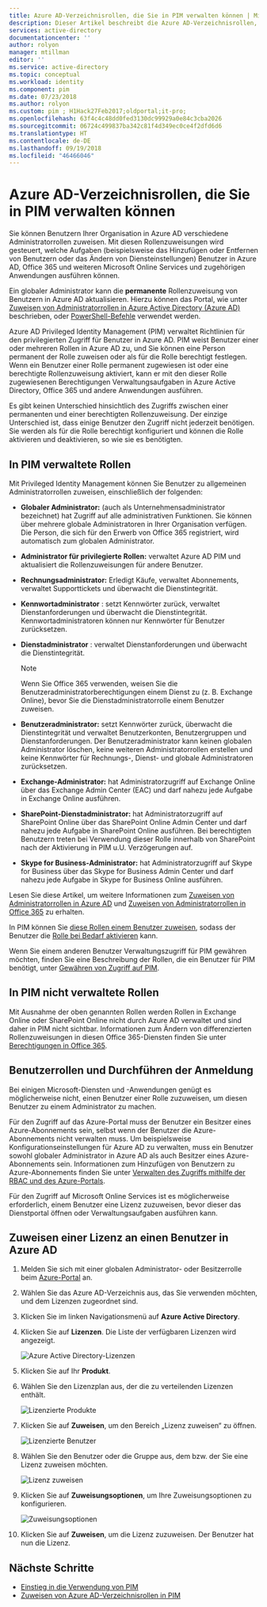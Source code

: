 ```yaml
---
title: Azure AD-Verzeichnisrollen, die Sie in PIM verwalten können | Microsoft-Dokumentation
description: Dieser Artikel beschreibt die Azure AD-Verzeichnisrollen, die Sie in Azure AD Privileged Identity Management (PIM) verwalten können.
services: active-directory
documentationcenter: ''
author: rolyon
manager: mtillman
editor: ''
ms.service: active-directory
ms.topic: conceptual
ms.workload: identity
ms.component: pim
ms.date: 07/23/2018
ms.author: rolyon
ms.custom: pim ; H1Hack27Feb2017;oldportal;it-pro;
ms.openlocfilehash: 63f4c4c48dd0fed3130dc99929a0e84c3cba2026
ms.sourcegitcommit: 06724c499837ba342c81f4d349ec0ce4f2dfd6d6
ms.translationtype: HT
ms.contentlocale: de-DE
ms.lasthandoff: 09/19/2018
ms.locfileid: "46466046"
---
```

# <a name="azure-ad-directory-roles-you-can-manage-in-pim"></a>Azure AD-Verzeichnisrollen, die Sie in PIM verwalten können
<!-- **PLACEHOLDER: Need description of how this works. Azure PIM uses roles from MSODS objects.**-->

Sie können Benutzern Ihrer Organisation in Azure AD verschiedene Administratorrollen zuweisen. Mit diesen Rollenzuweisungen wird gesteuert, welche Aufgaben (beispielsweise das Hinzufügen oder Entfernen von Benutzern oder das Ändern von Diensteinstellungen) Benutzer in Azure AD, Office 365 und weiteren Microsoft Online Services und zugehörigen Anwendungen ausführen können.  

Ein globaler Administrator kann die **permanente** Rollenzuweisung von Benutzern in Azure AD aktualisieren. Hierzu können das Portal, wie unter [Zuweisen von Administratorrollen in Azure Active Directory (Azure AD)](../users-groups-roles/directory-assign-admin-roles.md) beschrieben, oder [PowerShell-Befehle](/powershell/module/azuread#directory_roles) verwendet werden.

Azure AD Privileged Identity Management (PIM) verwaltet Richtlinien für den privilegierten Zugriff für Benutzer in Azure AD. PIM weist Benutzer einer oder mehreren Rollen in Azure AD zu, und Sie können eine Person permanent der Rolle zuweisen oder als für die Rolle berechtigt festlegen. Wenn ein Benutzer einer Rolle permanent zugewiesen ist oder eine berechtigte Rollenzuweisung aktiviert, kann er mit den dieser Rolle zugewiesenen Berechtigungen Verwaltungsaufgaben in Azure Active Directory, Office 365 und andere Anwendungen ausführen.

Es gibt keinen Unterschied hinsichtlich des Zugriffs zwischen einer permanenten und einer berechtigten Rollenzuweisung. Der einzige Unterschied ist, dass einige Benutzer den Zugriff nicht jederzeit benötigen. Sie werden als für die Rolle berechtigt konfiguriert und können die Rolle aktivieren und deaktivieren, so wie sie es benötigten.

## <a name="roles-managed-in-pim"></a>In PIM verwaltete Rollen
Mit Privileged Identity Management können Sie Benutzer zu allgemeinen Administratorrollen zuweisen, einschließlich der folgenden:

* **Globaler Administrator:** (auch als Unternehmensadministrator bezeichnet) hat Zugriff auf alle administrativen Funktionen. Sie können über mehrere globale Administratoren in Ihrer Organisation verfügen. Die Person, die sich für den Erwerb von Office 365 registriert, wird automatisch zum globalen Administrator.
* **Administrator für privilegierte Rollen:** verwaltet Azure AD PIM und aktualisiert die Rollenzuweisungen für andere Benutzer.  
* **Rechnungsadministrator:** Erledigt Käufe, verwaltet Abonnements, verwaltet Supporttickets und überwacht die Dienstintegrität.
* **Kennwortadministrator** : setzt Kennwörter zurück, verwaltet Dienstanforderungen und überwacht die Dienstintegrität. Kennwortadministratoren können nur Kennwörter für Benutzer zurücksetzen.
* **Dienstadministrator** : verwaltet Dienstanforderungen und überwacht die Dienstintegrität.
  
  > [!NOTE]
  > Wenn Sie Office 365 verwenden, weisen Sie die Benutzeradministratorberechtigungen einem Dienst zu (z. B. Exchange Online), bevor Sie die Dienstadministratorrolle einem Benutzer zuweisen.
  > 
  > 
* **Benutzeradministrator:** setzt Kennwörter zurück, überwacht die Dienstintegrität und verwaltet Benutzerkonten, Benutzergruppen und Dienstanforderungen. Der Benutzeradministrator kann keinen globalen Administrator löschen, keine weiteren Administratorrollen erstellen und keine Kennwörter für Rechnungs-, Dienst- und globale Administratoren zurücksetzen.
* **Exchange-Administrator:** hat Administratorzugriff auf Exchange Online über das Exchange Admin Center (EAC) und darf nahezu jede Aufgabe in Exchange Online ausführen.
* **SharePoint-Dienstadministrator:** hat Administratorzugriff auf SharePoint Online über das SharePoint Online Admin Center und darf nahezu jede Aufgabe in SharePoint Online ausführen. Bei berechtigten Benutzern treten bei Verwendung dieser Rolle innerhalb von SharePoint nach der Aktivierung in PIM u.U. Verzögerungen auf.
* **Skype for Business-Administrator:** hat Administratorzugriff auf Skype for Business über das Skype for Business Admin Center und darf nahezu jede Aufgabe in Skype for Business Online ausführen.

Lesen Sie diese Artikel, um weitere Informationen zum [Zuweisen von Administratorrollen in Azure AD](../users-groups-roles/directory-assign-admin-roles.md) und [Zuweisen von Administratorrollen in Office 365](https://support.office.com/article/Assigning-admin-roles-in-Office-365-eac4d046-1afd-4f1a-85fc-8219c79e1504) zu erhalten.

<!--**PLACEHOLDER: The above article may not be the one we want since PIM gets roles from places other that Office 365**-->


In PIM können Sie [diese Rollen einem Benutzer zuweisen](pim-how-to-add-role-to-user.md), sodass der Benutzer die [Rolle bei Bedarf aktivieren](pim-how-to-activate-role.md) kann.

Wenn Sie einem anderen Benutzer Verwaltungszugriff für PIM gewähren möchten, finden Sie eine Beschreibung der Rollen, die ein Benutzer für PIM benötigt, unter [Gewähren von Zugriff auf PIM](pim-how-to-give-access-to-pim.md).

<!-- ## The PIM Security Administrator Role **PLACEHOLDER: Need description of the Security Administrator role.**-->

## <a name="roles-not-managed-in-pim"></a>In PIM nicht verwaltete Rollen
Mit Ausnahme der oben genannten Rollen werden Rollen in Exchange Online oder SharePoint Online nicht durch Azure AD verwaltet und sind daher in PIM nicht sichtbar. Informationen zum Ändern von differenzierten Rollenzuweisungen in diesen Office 365-Diensten finden Sie unter [Berechtigungen in Office 365](https://support.office.com/article/Permissions-in-Office-365-da585eea-f576-4f55-a1e0-87090b6aaa9d).

<!--**The above links might be replaced by ones that are from within this documentation repository **-->


## <a name="user-roles-and-signing-in"></a>Benutzerrollen und Durchführen der Anmeldung
Bei einigen Microsoft-Diensten und -Anwendungen genügt es möglicherweise nicht, einen Benutzer einer Rolle zuzuweisen, um diesen Benutzer zu einem Administrator zu machen.

Für den Zugriff auf das Azure-Portal muss der Benutzer ein Besitzer eines Azure-Abonnements sein, selbst wenn der Benutzer die Azure-Abonnements nicht verwalten muss.  Um beispielsweise Konfigurationseinstellungen für Azure AD zu verwalten, muss ein Benutzer sowohl globaler Administrator in Azure AD als auch Besitzer eines Azure-Abonnements sein.  Informationen zum Hinzufügen von Benutzern zu Azure-Abonnements finden Sie unter [Verwalten des Zugriffs mithilfe der RBAC und des Azure-Portals](../..//role-based-access-control/role-assignments-portal.md).

Für den Zugriff auf Microsoft Online Services ist es möglicherweise erforderlich, einem Benutzer eine Lizenz zuzuweisen, bevor dieser das Dienstportal öffnen oder Verwaltungsaufgaben ausführen kann.

## <a name="assign-a-license-to-a-user-in-azure-ad"></a>Zuweisen einer Lizenz an einen Benutzer in Azure AD

1. Melden Sie sich mit einer globalen Administrator- oder Besitzerrolle beim [Azure-Portal](http://portal.azure.com) an.

1. Wählen Sie das Azure AD-Verzeichnis aus, das Sie verwenden möchten, und dem Lizenzen zugeordnet sind.

1. Klicken Sie im linken Navigationsmenü auf **Azure Active Directory**.

1. Klicken Sie auf **Lizenzen**. Die Liste der verfügbaren Lizenzen wird angezeigt.

    ![Azure Active Directory-Lizenzen](./media/pim-roles/licenses-overview.png)

1. Klicken Sie auf Ihr **Produkt**.

1. Wählen Sie den Lizenzplan aus, der die zu verteilenden Lizenzen enthält.

    ![Lizenzierte Produkte](./media/pim-roles/licenses-products.png)

1. Klicken Sie auf **Zuweisen**, um den Bereich „Lizenz zuweisen“ zu öffnen.

    ![Lizenzierte Benutzer](./media/pim-roles/licenses-licensed-users.png)

1. Wählen Sie den Benutzer oder die Gruppe aus, dem bzw. der Sie eine Lizenz zuweisen möchten.

    ![Lizenz zuweisen](./media/pim-roles/licenses-assign-license.png)

1. Klicken Sie auf **Zuweisungsoptionen**, um Ihre Zuweisungsoptionen zu konfigurieren.

    ![Zuweisungsoptionen](./media/pim-roles/licenses-assignment-options.png)

1. Klicken Sie auf **Zuweisen**, um die Lizenz zuzuweisen. Der Benutzer hat nun die Lizenz.

<!--Every topic should have next steps and links to the next logical set of content to keep the customer engaged-->
## <a name="next-steps"></a>Nächste Schritte

- [Einstieg in die Verwendung von PIM](pim-getting-started.md)
- [Zuweisen von Azure AD-Verzeichnisrollen in PIM](pim-how-to-add-role-to-user.md)

